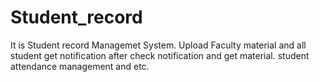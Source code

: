 # Student_record
It is Student record Managemet System. Upload Faculty material and all student get notification after check notification and get material. student attendance management and etc.
